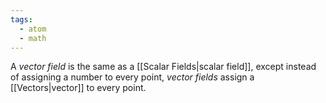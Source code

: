 ```yaml
---
tags:
  - atom
  - math
---
```

A *vector field* is the same as a [[Scalar Fields|scalar field]], except instead of assigning a number to every point, *vector fields* assign a [[Vectors|vector]] to every point. 
